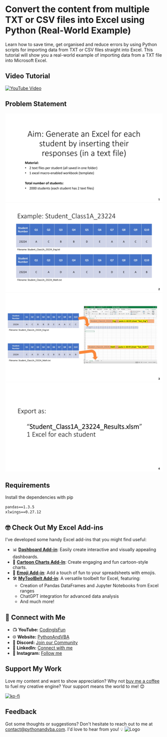 # Convert the content from multiple TXT or CSV files into Excel using Python (Real-World Example)
Learn how to save time, get organised and reduce errors by using Python scripts for importing data from TXT or CSV files straight into Excel. This tutorial will show you a real-world example of importing data from a TXT file into Microsoft Excel.

## Video Tutorial
[![YouTube Video](https://img.youtube.com/vi/0s1TuQrpd_Q/0.jpg)](https://youtu.be/0s1TuQrpd_Q)

## Problem Statement
![Problem](./images/Problemstatement_1.jpg?raw=true "Problem")
![Problem](./images/Problemstatement_2.jpg?raw=true "Problem")
![Problem](./images/Problemstatement_3.jpg?raw=true "Problem")
![Problem](./images/Problemstatement_4.jpg?raw=true "Problem")

## Requirements
Install the dependencies with pip
```console
pandas==1.3.5
xlwings==0.27.12
```



## 🤓 Check Out My Excel Add-ins
I've developed some handy Excel add-ins that you might find useful:

- 📊 **[Dashboard Add-in](https://pythonandvba.com/grafly)**: Easily create interactive and visually appealing dashboards.
- 🎨 **[Cartoon Charts Add-In](https://pythonandvba.com/cuteplots)**: Create engaging and fun cartoon-style charts.
- 🤪 **[Emoji Add-in](https://pythonandvba.com/emojify)**: Add a touch of fun to your spreadsheets with emojis.
- 🛠️ **[MyToolBelt Add-in](https://pythonandvba.com/mytoolbelt)**: A versatile toolbelt for Excel, featuring:
  - Creation of Pandas DataFrames and Jupyter Notebooks from Excel ranges
  - ChatGPT integration for advanced data analysis
  - And much more!



## 🤝 Connect with Me
- 📺 **YouTube:** [CodingIsFun](https://youtube.com/c/CodingIsFun)
- 🌐 **Website:** [PythonAndVBA](https://pythonandvba.com)
- 💬 **Discord:** [Join our Community](https://pythonandvba.com/discord)
- 💼 **LinkedIn:** [Connect with me](https://www.linkedin.com/in/sven-bosau/)
- 📸 **Instagram:** [Follow me](https://www.instagram.com/codingisfun_official/)

## Support My Work
Love my content and want to show appreciation? Why not [buy me a coffee](https://pythonandvba.com/coffee-donation) to fuel my creative engine? Your support means the world to me! 😊

[![ko-fi](https://ko-fi.com/img/githubbutton_sm.svg)](https://pythonandvba.com/coffee-donation)

## Feedback
Got some thoughts or suggestions? Don't hesitate to reach out to me at contact@pythonandvba.com. I'd love to hear from you! 💡
![Logo](https://www.pythonandvba.com/banner-img)
